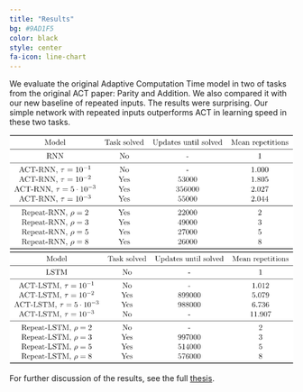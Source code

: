 ```yaml
---
title: "Results"
bg: #9AD1F5
color: black
style: center
fa-icon: line-chart
---
```


We evaluate the original Adaptive Computation Time model in two of tasks from the original ACT paper: Parity and Addition. We also compared it with our new baseline of repeated inputs. The results were surprising. Our simple network with repeated inputs outperforms ACT in learning speed in these two tasks.

<img src="./assets/parity-table.png" alt="Results table for the Parity task"/>

<img src="./assets/addition-table.png" alt="Results table for the Addition task"/>


For further discussion of the results, see the full [thesis](https://github.com/imatge-upc/danifojo-2017-tfg/raw/master/Thesis.pdf).